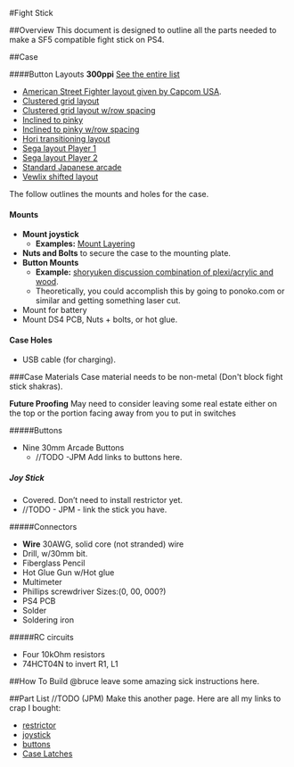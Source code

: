 #Fight Stick

##Overview
This document is designed to outline all the parts needed to make a SF5 compatible fight stick on PS4.

##Case

####Button Layouts __300ppi__
[See the entire list](http://www.slagcoin.com/joystick/layout.html)
* [American Street Fighter layout given by Capcom USA](http://www.slagcoin.com/joystick/layout/american_l.png). 
* [Clustered grid layout](http://www.slagcoin.com/joystick/layout/matrix36_l.png)
* [Clustered grid layout w/row spacing](http://www.slagcoin.com/joystick/layout/matrixs36_l.png)
* [Inclined to pinky](http://www.slagcoin.com/joystick/layout/incline36_l.png)
* [Inclined to pinky w/row spacing](http://www.slagcoin.com/joystick/layout/inclines36_l.png)
* [Hori transitioning layout](http://www.slagcoin.com/joystick/layout/hori36_l.png)
* [Sega layout Player 1](http://www.slagcoin.com/joystick/layout/sega1_l.png)
* [Sega layout Player 2](http://www.slagcoin.com/joystick/layout/sega2_l.png)
* [Standard Japanese arcade](http://www.slagcoin.com/joystick/layout/cluster36_l.png)
* [Vewlix shifted layout](http://www.slagcoin.com/joystick/layout/shift36_l.png)

The follow outlines the mounts and holes for the case.

#### Mounts

* **Mount joystick**
  *  **Examples:** [Mount Layering](http://www.slagcoin.com/joystick/mounting_layering.html)
* **Nuts and Bolts** to secure the case to the mounting plate.
* **Button Mounts**
  * **Example:** [shoryuken discussion combination of plexi/acrylic and wood](http://forums.shoryuken.com/discussion/44066/mounting-sanwa-buttons).
  * Theoretically, you could accomplish this by going to ponoko.com or similar and getting something laser cut.
* Mount for battery
* Mount DS4 PCB, Nuts + bolts, or hot glue.

#### Case Holes
* USB cable (for charging).

###Case Materials
Case material needs to be non-metal (Don't block fight stick shakras).

**Future Proofing** May need to consider leaving some real estate either on the top or the portion facing away from you to put in switches

#####Buttons

* Nine 30mm Arcade Buttons
  * //TODO -JPM Add links to buttons here. 

##### Joy Stick

* Covered. Don’t need to install restrictor yet.
* //TODO - JPM - link the stick you have.

#####Connectors

* **Wire** 30AWG, solid core (not stranded) wire
* Drill, w/30mm bit.
* Fiberglass Pencil
* Hot Glue Gun w/Hot glue
* Multimeter
* Phillips screwdriver Sizes:(0, 00, 000?)
* PS4 PCB
* Solder
* Soldering iron

#####RC circuits
* Four 10kOhm resistors
* 74HCT04N to invert R1, L1

##How To Build
@bruce leave some amazing sick instructions here.


##Part List 
//TODO (JPM) Make this another page.
Here are all my links to crap I bought:

* [restrictor](http://www.amazon.com/gp/product/B004AU0H4U?psc=1&redirect=true&ref_=oh_aui_detailpage_o04_s00)
* [joystick](http://www.amazon.com/gp/product/B0027Z7L5I?psc=1&redirect=true&ref_=oh_aui_detailpage_o05_s00)
* [buttons](http://www.amazon.com/gp/product/B00367KDVU?psc=1&redirect=true&ref_=oh_aui_detailpage_o05_s00)
* [Case Latches](http://www.twistedquarter.com/index.php?main_page=product_info&cPath=219_225&products_id=934&zenid=t18ela71q14gboo42d6r3ssn34)
